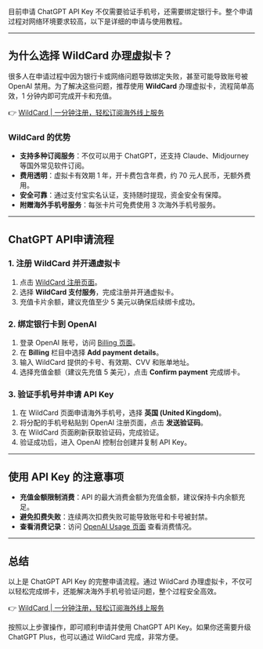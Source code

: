 目前申请 ChatGPT API Key 不仅需要验证手机号，还需要绑定银行卡。整个申请过程对网络环境要求较高，以下是详细的申请与使用教程。

---

## 为什么选择 WildCard 办理虚拟卡？

很多人在申请过程中因为银行卡或网络问题导致绑定失败，甚至可能导致账号被 OpenAI 禁用。为了解决这些问题，推荐使用 **WildCard** 办理虚拟卡，流程简单高效，1 分钟内即可完成开卡和充值。

👉 [WildCard | 一分钟注册，轻松订阅海外线上服务](https://bit.ly/bewildcard)

### WildCard 的优势
- **支持多种订阅服务**：不仅可以用于 ChatGPT，还支持 Claude、Midjourney 等国外常见软件订阅。
- **费用透明**：虚拟卡有效期 1 年，开卡费包含年费，约 70 元人民币，无额外费用。
- **安全可靠**：通过支付宝实名认证，支持随时提现，资金安全有保障。
- **附赠海外手机号服务**：每张卡片可免费使用 3 次海外手机号服务。

---

## ChatGPT API申请流程

### 1. 注册 WildCard 并开通虚拟卡
1. 点击 [WildCard 注册页面](https://bit.ly/bewildcard)。
2. 选择 **WildCard 支付服务**，完成注册并开通虚拟卡。
3. 充值卡片余额，建议充值至少 5 美元以确保后续绑卡成功。

### 2. 绑定银行卡到 OpenAI
1. 登录 OpenAI 账号，访问 [Billing 页面](https://platform.openai.com/account/billing/overview)。
2. 在 **Billing** 栏目中选择 **Add payment details**。
3. 输入 WildCard 提供的卡号、有效期、CVV 和账单地址。
4. 选择充值金额（建议先充值 5 美元），点击 **Confirm payment** 完成绑卡。

### 3. 验证手机号并申请 API Key
1. 在 WildCard 页面申请海外手机号，选择 **英国 (United Kingdom)**。
2. 将分配的手机号粘贴到 OpenAI 注册页面，点击 **发送验证码**。
3. 在 WildCard 页面刷新获取验证码，完成验证。
4. 验证成功后，进入 OpenAI 控制台创建并复制 API Key。

---

## 使用 API Key 的注意事项

- **充值金额限制消费**：API 的最大消费金额为充值金额，建议保持卡内余额充足。
- **避免扣费失败**：连续两次扣费失败可能导致账号和卡号被封禁。
- **查看消费记录**：访问 [OpenAI Usage 页面](https://platform.openai.com/usage) 查看消费情况。

---

## 总结

以上是 ChatGPT API Key 的完整申请流程。通过 WildCard 办理虚拟卡，不仅可以轻松完成绑卡，还能解决海外手机号验证问题，整个过程安全高效。

👉 [WildCard | 一分钟注册，轻松订阅海外线上服务](https://bit.ly/bewildcard)

按照以上步骤操作，即可顺利申请并使用 ChatGPT API Key。如果你还需要升级 ChatGPT Plus，也可以通过 WildCard 完成，非常方便。